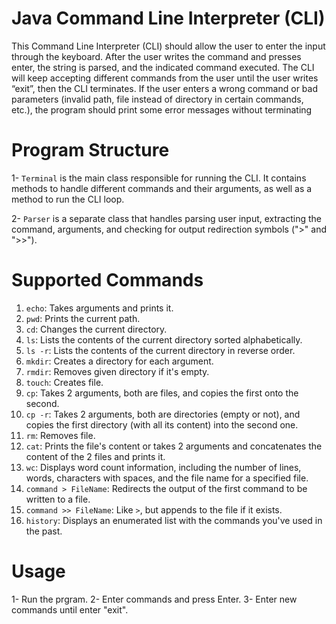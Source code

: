 # Java Command Line Interpreter (CLI)
This Command Line Interpreter (CLI) should allow the user to enter the input through the keyboard. After the user writes the command and presses enter, the string is parsed, and the indicated command executed.
The CLI will keep accepting different commands from the user until the user writes
“exit”, then the CLI terminates.
If the user enters a wrong command or bad parameters (invalid path, file
instead of directory in certain commands, etc.), the program should print
some error messages without terminating


# Program Structure 
1- `Terminal` is the main class responsible for running the CLI. It contains methods to handle different commands and their arguments, as well as a method to run the CLI loop.

2- `Parser` is a separate class that handles parsing user input, extracting the command, arguments, and checking for output redirection symbols (">" and ">>").


# Supported Commands 
1. `echo`: Takes arguments and prints it.
2. `pwd`: Prints the current path.
3. `cd`: Changes the current directory.
4. `ls`:  Lists the contents of the current directory sorted alphabetically.
5. `ls -r`: Lists the contents of the current directory in reverse order.
6. `mkdir`: Creates a directory for each argument. 
7. `rmdir`: Removes given directory if it's empty.
8. `touch`: Creates file.
9. `cp`: Takes 2 arguments, both are files, and copies the first onto the second.
10. `cp -r`: Takes 2 arguments, both are directories (empty or not), and copies the first directory (with all its content) into the second one.
11. `rm`: Removes file.
12. `cat`:  Prints the file's content or takes 2 arguments and concatenates the content of the 2 files and prints it.
13. `wc`: Displays word count information, including the number of lines, words, characters with spaces, and the file name for a specified file.
14. `command > FileName`: Redirects the output of the first command to be written to a file. 
15. `command >> FileName`: Like `>`, but appends to the file if it exists.
16. `history`: Displays an enumerated list with the commands you've used in the past.


# Usage 
1- Run the prgram.
2- Enter commands and press Enter.
3- Enter new commands until enter "exit".

